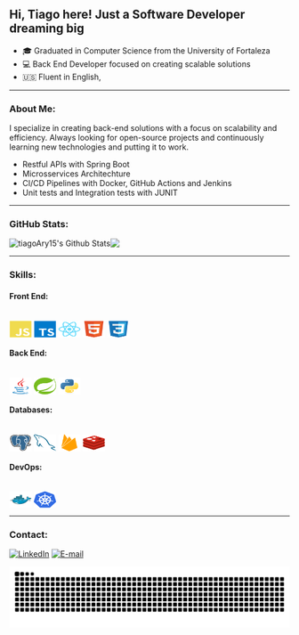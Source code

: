 ## Hi, Tiago here! Just a Software Developer dreaming big
- 🎓 Graduated in Computer Science from the University of Fortaleza
- 💻 Back End Developer focused on creating scalable solutions
- 🇺🇸 Fluent in English,

---

### About Me:
I specialize in creating back-end solutions with a focus on scalability and efficiency. Always looking for open-source projects and continuously learning new technologies and putting it to work.
- Restful APIs with Spring Boot
- Microsservices Architechture
- CI/CD Pipelines with Docker, GitHub Actions and Jenkins
- Unit tests and Integration tests with JUNIT
  
---

### GitHub Stats:
<div style ="display: flex">
<img align="center" src="https://github-readme-stats.vercel.app/api?username=tiagoAry15&include_all_commits=true&count_private=true&show_icons=true&line_height=20&title_color=7A7ADB&icon_color=2234AE&text_color=D3D3D3&bg_color=0,000000,130F40" alt="tiagoAry15's Github Stats">
<img align="center" src="https://github-readme-stats.vercel.app/api/top-langs/?username=tiagoAry15&layout=compact&title_color=7A7ADB&bg_color=0,000000,130F40&text_color=D3D3D3">
</div>

---

### Skills:

#### Front End:
<div style="display: inline_block, margin-bottom: 2px"><br>
  <img align="center" alt="JavaScript" height="30" width="40" src="https://raw.githubusercontent.com/devicons/devicon/master/icons/javascript/javascript-plain.svg">
  <img align="center" alt="TypeScript" height="30" width="40" src="https://raw.githubusercontent.com/devicons/devicon/master/icons/typescript/typescript-plain.svg">
  <img align="center" alt="React" height="30" width="40" src="https://raw.githubusercontent.com/devicons/devicon/master/icons/react/react-original.svg">
  <img align="center" alt="HTML" height="30" width="40" src="https://raw.githubusercontent.com/devicons/devicon/master/icons/html5/html5-original.svg">
  <img align="center" alt="CSS" height="30" width="40" src="https://raw.githubusercontent.com/devicons/devicon/master/icons/css3/css3-original.svg">
</div>

#### Back End:
  <div style="display: inline_block, margin-bottom: 2px"><br>
  <img align="center" alt="Java" height="30" width="40" src="https://raw.githubusercontent.com/devicons/devicon/master/icons/java/java-original.svg">
  <img align="center" alt="Spring Boot" height="30" width="40" src="https://raw.githubusercontent.com/devicons/devicon/master/icons/spring/spring-original.svg">
  <img align="center" alt="Python" height="30" width="40" src="https://raw.githubusercontent.com/devicons/devicon/master/icons/python/python-original.svg">
</div>

#### Databases:
<div style="display: inline_block, margin-bottom: 2px"><br>
  <img align="center" alt="PostgreSQL" height="30" width="40" src="https://raw.githubusercontent.com/devicons/devicon/master/icons/postgresql/postgresql-original.svg">
  <img align="center" alt="MySQL" height="30" width="40" src="https://raw.githubusercontent.com/devicons/devicon/master/icons/mysql/mysql-original.svg">
  <img align="center" alt="Firebase" height="30" width="40" src="https://raw.githubusercontent.com/devicons/devicon/master/icons/firebase/firebase-plain.svg">
  <img align="center" alt="Redis" height="30" width="40" src="https://raw.githubusercontent.com/devicons/devicon/master/icons/redis/redis-original.svg">
</div>

#### DevOps:
<div style="display: inline_block, margin-bottom: 2px"><br>
  <img align="center" alt="Docker" height="30" width="40" src="https://raw.githubusercontent.com/devicons/devicon/master/icons/docker/docker-original.svg">
  <img align="center" alt="Kubernetes" height="30" width="40" src="https://raw.githubusercontent.com/devicons/devicon/master/icons/kubernetes/kubernetes-plain.svg">
</div>


---


### Contact:
[![LinkedIn](https://img.shields.io/badge/-LinkedIn-blue?style=flat&logo=LinkedIn&logoColor=white)](https://linkedin.com/in/tiago-ary)
[![E-mail](https://img.shields.io/badge/-Email-red?style=flat&logo=Gmail&logoColor=white)](mailto:tiago.ary10@gmail.com)

![Snake animation](https://github.com/tiagoAry15/tiagoAry15/blob/output/github-contribution-grid-snake.svg)

